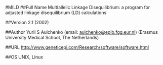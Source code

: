 #MILD
##Full Name
MultIallelic Linkage Disequilibrium: a program for adjusted linkage disequilibrium (LD) calculations

##Version
2.1 (2002)

##Author
Yuril S Aulchenko (email: aulchenko@epib.fgg.eur.nl) (Erasmus University Medical School, The Netherlands)

##URL
http://www.geneticepi.com/Research/software/software.html

##OS
UNIX, Linux

